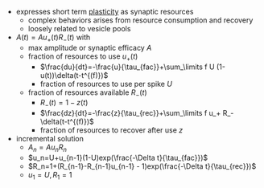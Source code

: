 + expresses short term [plasticity](../Neurons/Plasticity.md) as synaptic resources
	+ complex behaviors arises from resource consumption and recovery
	+ loosely related to vesicle pools
+ $A(t)=Au_+(t)R_-(t)$ with
	+ max amplitude or synaptic efficacy $A$
	+ fraction of resources to use $u_+(t)$
		+ $\frac{du}{dt}=-\frac{u}{\tau_{fac}}+\sum_\limits f U (1-u(t))\delta(t-t^{(f)})$
		+ fraction of resources to use per spike $U$
	+ fraction of resources available $R_-(t)$
		+ $R_-(t)=1-z(t)$
		+ $\frac{dz}{dt}=-\frac{z}{\tau_{rec}}+\sum_\limits f u_+ R_- \delta(t-t^{(f)})$
		+ fraction of resources to recover after use $z$
+ incremental solution
	+ $A_n=Au_nR_n$
	+ $u_n=U+u_{n-1}(1-U)exp(\frac{-\Delta t}{\tau_{fac}})$
	+ $R_n=1+(R_{n-1}-R_{n-1}u_{n-1} - 1)exp(\frac{-\Delta t}{\tau_{rec}})$
	+ $u_1=U, R_1=1$

